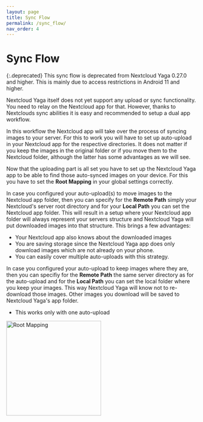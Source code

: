 ```yaml
---
layout: page
title: Sync Flow
permalink: /sync_flow/
nav_order: 4
---
```


# Sync Flow

{:.deprecated}
This sync flow is deprecated from Nextcloud Yaga 0.27.0 and higher. This is mainly due to access restrictions in Android 11 and higher.

Nextcloud Yaga itself does not yet support any upload or sync functionality. You need to relay on the Nextcloud app for that. However, thanks to Nextclouds sync abilities it is easy and recommended to setup a dual app workflow.

In this workflow the Nextcloud app will take over the process of syncing images to your server. For this to work you will have to set up auto-upload in your Nextcloud app for the respective directories. It does not matter if you keep the images in the original folder or if you move them to the Nextcloud folder, although the latter has some advantages as we will see.

Now that the uploading part is all set you have to set up the Nextcloud Yaga app to be able to find those auto-synced images on your device. For this you have to set the **Root Mapping** in your global settings correctly.

<div class="d-lg-flex flex-justify-between align-flex-start">
    <div class="content">
        In case you configured your auto-upload(s) to move images to the Nextcloud app folder, then you can specify for the <b>Remote Path</b> simply your Nextcloud's server root directory and for your <b>Local Path</b> you can set the Nextcloud app folder. This will result in a setup where your Nextcloud app folder will always represent your servers structure and Nextcloud Yaga will put downloaded images into that structure. This brings a few advantages:
        <ul>
            <li>Your Nextcloud app also knows about the downloaded images</li>
            <li>You are saving storage since the Nextcloud Yaga app does only download images which are not already on your phone.</li>
            <li>You can easily cover multiple auto-uploads with this strategy.</li>
        </ul>
        In case you configured your auto-upload to keep images where they are, then you can specifiy for the <b>Remote Path</b> the same server directory as for the auto-upload and for the <b>Local Path</b> you can set the local folder where you keep your images. This way Nextcloud Yaga will know not to re-download those images. Other images you download will be saved to Nextcloud Yaga's app folder.
        <ul>
            <li>This works only with one auto-upload</li>
        </ul>
    </div>
    <img class="ml-lg-2" src="{{site.baseurl}}/assets/videos/root_mapping.gif" alt="Root Mapping" width="250"/>
</div>